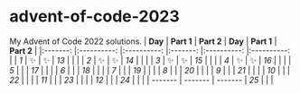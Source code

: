 # advent-of-code-2023

My Advent of Code 2022 solutions.
| **Day**  | **Part 1**  | **Part 2**  | **Day**  | **Part 1**  | **Part 2**  |
|:-------: |:----------: |:----------: |:-------: |:----------: |:----------: |
|   _1_    |      ✨      |      ✨      |   _13_    |             |             |
|   _2_    |      ✨      |       ✨     |   _14_    |             |             |
|   _3_    |       ✨      |        ✨     |   _15_    |             |             |
|   _4_    |        ✨     |          ✨   |   _16_    |             |             |
|   _5_    |             |             |   _17_    |             |             |
|   _6_    |             |             |   _18_    |             |             |
|   _7_    |             |             |   _19_    |             |             |
|   _8_    |             |             |   _20_    |             |             |
|   _9_    |             |             |   _21_    |             |             |
|   _10_    |             |             |   _22_    |             |             |
|   _11_    |             |             |   _23_    |             |             |
|   _12_    |             |             |   _24_    |             |             |
|   -------       |  -------             |  -------             |   _25_    |             |             |